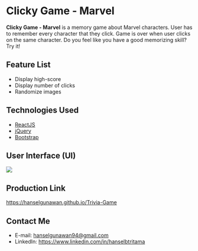 # Clicky Game - Marvel

**Clicky Game - Marvel** is a memory game about Marvel characters. User has to remember every character that they click. Game is over when user clicks on the same character. Do you feel like you have a good memorizing skill? Try it!

## Feature List
* Display high-score
* Display number of clicks
* Randomize images

## Technologies Used
* [ReactJS](https://reactjs.org/)
* [jQuery](http://jquery.com/download/)
* [Bootstrap](https://getbootstrap.com/)

## User Interface (UI)
![](https://i.gyazo.com/1907e31f69bad62c9c9532e5afe7424b.gif?_ga=2.263131596.1716490603.1535084739-1499738681.1532369684.gif)

## Production Link
https://hanselgunawan.github.io/Trivia-Game

## Contact Me
* E-mail: hanselgunawan94@gmail.com
* LinkedIn: https://www.linkedin.com/in/hanselbtritama
